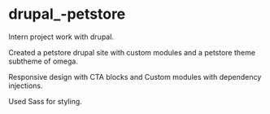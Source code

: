 # drupal_-petstore

Intern project work with drupal. 

Created a petstore drupal site with custom modules and a petstore theme subtheme of omega.

Responsive design with CTA blocks and Custom modules with dependency injections.

Used Sass for styling.
